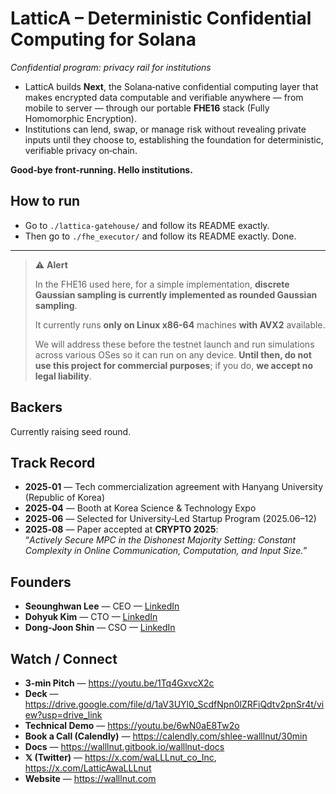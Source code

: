 # LatticA – Deterministic Confidential Computing for Solana
_Confidential program: privacy rail for institutions_

- LatticA builds **Next**, the Solana‑native confidential computing layer that makes encrypted data computable and verifiable anywhere — from mobile to server — through our portable **FHE16** stack (Fully Homomorphic Encryption).
- Institutions can lend, swap, or manage risk without revealing private inputs until they choose to, establishing the foundation for deterministic, verifiable privacy on‑chain.

**Good‑bye front‑running. Hello institutions.**





## How to run
- Go to `./lattica-gatehouse/` and follow its README exactly.
- Then go to `./fhe_executor/` and follow its README exactly. Done.

---

> ⚠️ **Alert**
>
> In the FHE16 used here, for a simple implementation, **discrete Gaussian sampling is currently implemented as rounded Gaussian sampling**.
>
> It currently runs **only on Linux x86-64** machines **with AVX2** available.
>
> We will address these before the testnet launch and run simulations across various OSes so it can run on any device. **Until then, do not use this project for commercial purposes**; if you do, **we accept no legal liability**.




## Backers
Currently raising seed round.

## Track Record
- **2025‑01** — Tech commercialization agreement with Hanyang University (Republic of Korea)
- **2025‑04** — Booth at Korea Science & Technology Expo
- **2025‑06** — Selected for University‑Led Startup Program (2025.06–12)
- **2025‑08** — Paper accepted at **CRYPTO 2025**:  
  “*Actively Secure MPC in the Dishonest Majority Setting: Constant Complexity in Online Communication, Computation, and Input Size.*”

## Founders
- **Seounghwan Lee** — CEO — [LinkedIn](https://www.linkedin.com/in/seunghwan-lee-242ab918a/)
- **Dohyuk Kim** — CTO — [LinkedIn](https://www.linkedin.com/in/dohyuk-kim-887474376/)
- **Dong‑Joon Shin** — CSO — [LinkedIn](https://www.linkedin.com/in/dong-joon-shin-489447374/)

## Watch / Connect
- **3‑min Pitch** — https://youtu.be/1Tq4GxvcX2c
- **Deck** — https://drive.google.com/file/d/1aV3UYl0_ScdfNpn0lZRFiQdtv2pnSr4t/view?usp=drive_link
- **Technical Demo** — https://youtu.be/6wN0aE8Tw2o
- **Book a Call (Calendly)** — https://calendly.com/shlee-walllnut/30min
- **Docs** — https://walllnut.gitbook.io/walllnut-docs
- **𝕏 (Twitter)** — https://x.com/waLLLnut_co_Inc, https://x.com/LatticAwaLLLnut
- **Website** — https://walllnut.com
